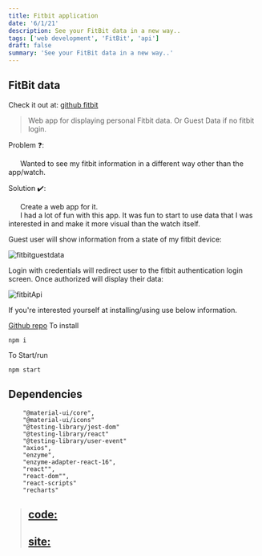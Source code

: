 ```yaml
---
title: Fitbit application
date: '6/1/21'
description: See your FitBit data in a new way..
tags: ['web development', 'FitBit', 'api']
draft: false
summary: 'See your FitBit data in a new way..'
---
```


## FitBit data

Check it out at: [github fitbit](tdnicola.github.io/fitbit_api/)

> Web app for displaying personal Fitbit data. Or Guest Data if no fitbit login.

Problem ❓:  

&nbsp;&nbsp;&nbsp;&nbsp;&nbsp;&nbsp;Wanted to see my fitbit information in a different way other than the app/watch.


Solution ✔️:  

&nbsp;&nbsp;&nbsp;&nbsp;&nbsp;&nbsp;Create a web app for it.  
&nbsp;&nbsp;&nbsp;&nbsp;&nbsp;&nbsp;I had a lot of fun with this app. It was fun to start to use data that I was interested in and make it more visual than the watch itself. 

Guest user will show information from a state of my fitbit device: 

![fitbitguestdata](https://i.ibb.co/3YW0VB4/fitbitapi.png "fitbit guest data picture")

Login with credentials will redirect user to the fitbit authentication login screen. Once authorized will display their data: 

![fitbitApi](https://i.ibb.co/nzv9kzF/fitbitconsent.png "FitbitApi authentication")

If you're interested yourself at installing/using use below information.

[Github repo](https://github.com/tdnicola/Fitbit_api)
To install

```
npm i
```

To Start/run

```
npm start
```

## Dependencies

```
    "@material-ui/core",
    "@material-ui/icons"
    "@testing-library/jest-dom"
    "@testing-library/react"
    "@testing-library/user-event"
    "axios",
    "enzyme",
    "enzyme-adapter-react-16",
    "react"",
    "react-dom"",
    "react-scripts"
    "recharts"
```


> ## [code:](https://github.com/tdnicola/Fitbit_api)  
> ## [site:](tdnicola.github.io/fitbit_api/)  